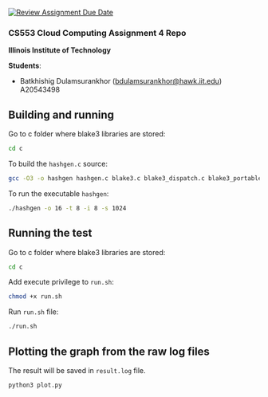 [![Review Assignment Due Date](https://classroom.github.com/assets/deadline-readme-button-24ddc0f5d75046c5622901739e7c5dd533143b0c8e959d652212380cedb1ea36.svg)](https://classroom.github.com/a/C5s9grq-)

### CS553 Cloud Computing Assignment 4 Repo

**Illinois Institute of Technology**

**Students**:

- Batkhishig Dulamsurankhor (bdulamsurankhor@hawk.iit.edu) A20543498

## Building and running

Go to c folder where blake3 libraries are stored:

```bash
cd c
```

To build the `hashgen.c` source:

```bash
gcc -O3 -o hashgen hashgen.c blake3.c blake3_dispatch.c blake3_portable.c     blake3_sse2_x86-64_unix.S blake3_sse41_x86-64_unix.S blake3_avx2_x86-64_unix.S     blake3_avx512_x86-64_unix.S -lm
```

To run the executable `hashgen`:

```bash
./hashgen -o 16 -t 8 -i 8 -s 1024
```

## Running the test

Go to c folder where blake3 libraries are stored:

```bash
cd c
```

Add execute privilege to `run.sh`:

```bash
chmod +x run.sh
```

Run `run.sh` file:

```bash
./run.sh
```

## Plotting the graph from the raw log files

The result will be saved in `result.log` file.

```bash
python3 plot.py
```
